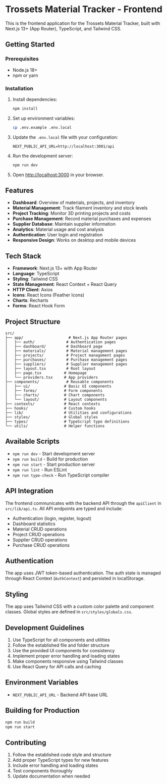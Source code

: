 # Trossets Material Tracker - Frontend

This is the frontend application for the Trossets Material Tracker, built with Next.js 13+ (App Router), TypeScript, and Tailwind CSS.

## Getting Started

### Prerequisites

- Node.js 18+
- npm or yarn

### Installation

1. Install dependencies:

   ```bash
   npm install
   ```

2. Set up environment variables:

   ```bash
   cp .env.example .env.local
   ```

3. Update the `.env.local` file with your configuration:

   ```
   NEXT_PUBLIC_API_URL=http://localhost:3001/api
   ```

4. Run the development server:

   ```bash
   npm run dev
   ```

5. Open [http://localhost:3000](http://localhost:3000) in your browser.

## Features

- **Dashboard**: Overview of materials, projects, and inventory
- **Material Management**: Track filament inventory and stock levels
- **Project Tracking**: Monitor 3D printing projects and costs
- **Purchase Management**: Record material purchases and expenses
- **Supplier Database**: Maintain supplier information
- **Analytics**: Material usage and cost analysis
- **Authentication**: User login and registration
- **Responsive Design**: Works on desktop and mobile devices

## Tech Stack

- **Framework**: Next.js 13+ with App Router
- **Language**: TypeScript
- **Styling**: Tailwind CSS
- **State Management**: React Context + React Query
- **HTTP Client**: Axios
- **Icons**: React Icons (Feather Icons)
- **Charts**: Recharts
- **Forms**: React Hook Form

## Project Structure

```
src/
├── app/                    # Next.js App Router pages
│   ├── auth/              # Authentication pages
│   ├── dashboard/         # Dashboard page
│   ├── materials/         # Material management pages
│   ├── projects/          # Project management pages
│   ├── purchases/         # Purchase management pages
│   ├── suppliers/         # Supplier management pages
│   ├── layout.tsx         # Root layout
│   ├── page.tsx          # Homepage
│   └── providers.tsx     # App providers
├── components/            # Reusable components
│   ├── ui/               # Basic UI components
│   ├── forms/            # Form components
│   ├── charts/           # Chart components
│   └── layout/           # Layout components
├── contexts/             # React contexts
├── hooks/                # Custom hooks
├── lib/                  # Utilities and configurations
├── styles/               # Global styles
├── types/                # TypeScript type definitions
└── utils/                # Helper functions
```

## Available Scripts

- `npm run dev` - Start development server
- `npm run build` - Build for production
- `npm run start` - Start production server
- `npm run lint` - Run ESLint
- `npm run type-check` - Run TypeScript compiler

## API Integration

The frontend communicates with the backend API through the `apiClient` in `src/lib/api.ts`. All API endpoints are typed and include:

- Authentication (login, register, logout)
- Dashboard statistics
- Material CRUD operations
- Project CRUD operations
- Supplier CRUD operations
- Purchase CRUD operations

## Authentication

The app uses JWT token-based authentication. The auth state is managed through React Context (`AuthContext`) and persisted in localStorage.

## Styling

The app uses Tailwind CSS with a custom color palette and component classes. Global styles are defined in `src/styles/globals.css`.

## Development Guidelines

1. Use TypeScript for all components and utilities
2. Follow the established file and folder structure
3. Use the provided UI components for consistency
4. Implement proper error handling and loading states
5. Make components responsive using Tailwind classes
6. Use React Query for API calls and caching

## Environment Variables

- `NEXT_PUBLIC_API_URL` - Backend API base URL

## Building for Production

```bash
npm run build
npm run start
```

## Contributing

1. Follow the established code style and structure
2. Add proper TypeScript types for new features
3. Include error handling and loading states
4. Test components thoroughly
5. Update documentation when needed
